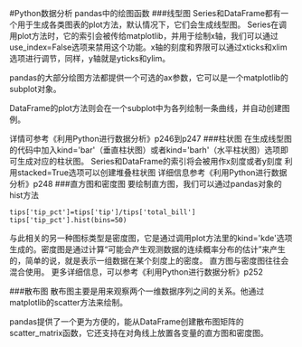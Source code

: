 #Python数据分析 pandas中的绘图函数
###线型图
Series和DataFrame都有一个用于生成各类图表的plot方法，默认情况下，它们会生成线型图。
Series在调用plot方法时，它的索引会被传给matplotlib，并用于绘制x轴，我们可以通过use_index=False选项来禁用这个功能。x轴的刻度和界限可以通过xticks和xlim选项进行调节，同样，y轴就是yticks和ylim。


pandas的大部分绘图方法都提供一个可选的ax参数，它可以是一个matplotlib的subplot对象。

DataFrame的plot方法则会在一个subplot中为各列绘制一条曲线，并自动创建图例。

详情可参考《利用Python进行数据分析》p246到p247
###柱状图
在生成线型图的代码中加入kind='bar'（垂直柱状图）或者kind='barh'（水平柱状图）选项即可生成对应的柱状图。
Series和DataFrame的索引将会被用作x刻度或者y刻度
利用stacked=True选项可以创建堆叠柱状图
详细信息参考《利用Python进行数据分析》p248
###直方图和密度图
要绘制直方图，我们可以通过pandas对象的hist方法
```
tips['tip_pct']=tips['tip']/tips['total_bill']
tips['tip_pct'].hist(bins=50)
```
与此相关的另一种图标类型是密度图，它是通过调用plot方法里的kind='kde'选项生成的。密度图是通过计算“可能会产生观测数据的连续概率分布的估计”来产生的，简单的说，就是表示一组数据在某个刻度上的密度。
直方图与密度图往往会混合使用。
更多详细信息，可以参考《利用Python进行数据分析》p252

###散布图
散布图主要是用来观察两个一维数据序列之间的关系。他通过matplotlib的scatter方法来绘制。

pandas提供了一个更为方便的，能从DataFrame创建散布图矩阵的scatter_matrix函数，它还支持在对角线上放置各变量的直方图和密度图。